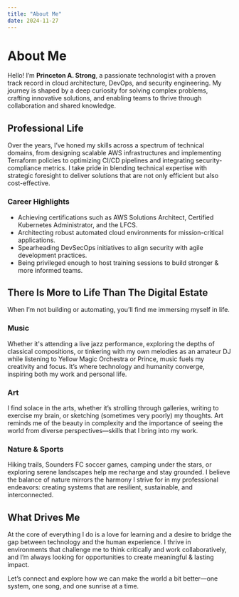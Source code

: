 ```yaml
---
title: "About Me"
date: 2024-11-27
---
```


# About Me

Hello! I’m **Princeton A. Strong**, a passionate technologist with a proven track record in cloud architecture, DevOps, and security engineering. My journey is shaped by a deep curiosity for solving complex problems, crafting innovative solutions, and enabling teams to thrive through collaboration and shared knowledge.

## Professional Life  
Over the years, I’ve honed my skills across a spectrum of technical domains, from designing scalable AWS infrastructures and implementing Terraform policies to optimizing CI/CD pipelines and integrating security-compliance metrics. I take pride in blending technical expertise with strategic foresight to deliver solutions that are not only efficient but also cost-effective. 

### Career Highlights
- Achieving certifications such as AWS Solutions Architect, Certified Kubernetes Administrator, and the LFCS.
- Architecting robust automated cloud environments for mission-critical applications.
- Spearheading DevSecOps initiatives to align security with agile development practices.  
- Being privileged enough to host training sessions to build stronger & more informed teams.

## There Is More to Life Than The Digital Estate 
When I’m not building or automating, you’ll find me immersing myself in life. 

### Music  
Whether it's attending a live jazz performance, exploring the depths of classical compositions, or tinkering with my own melodies as an amateur DJ while listening to Yellow Magic Orchestra or Prince, music fuels my creativity and focus. It’s where technology and humanity converge, inspiring both my work and personal life.  

### Art  
I find solace in the arts, whether it’s strolling through galleries, writing to exercise my brain, or sketching (sometimes very poorly) my thoughts. Art reminds me of the beauty in complexity and the importance of seeing the world from diverse perspectives—skills that I bring into my work.  

### Nature & Sports
Hiking trails, Sounders FC soccer games, camping under the stars, or exploring serene landscapes help me recharge and stay grounded. I believe the balance of nature mirrors the harmony I strive for in my professional endeavors: creating systems that are resilient, sustainable, and interconnected. 

## What Drives Me  
At the core of everything I do is a love for learning and a desire to bridge the gap between technology and the human experience. I thrive in environments that challenge me to think critically and work collaboratively, and I’m always looking for opportunities to create meaningful & lasting impact.

Let’s connect and explore how we can make the world a bit better—one system, one song, and one sunrise at a time.
